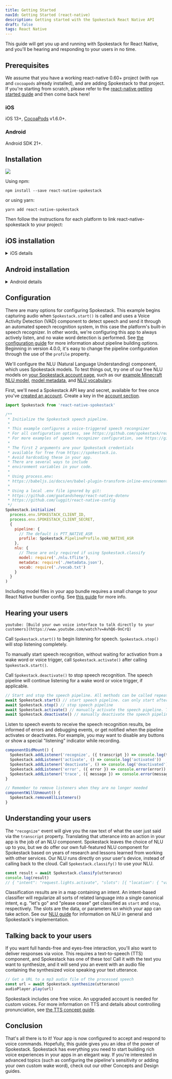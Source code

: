 ```yaml
---
title: Getting Started
navId: Getting Started (react-native)
description: Getting started with the Spokestack React Native API
draft: false
tags: React Native
---
```


This guide will get you up and running with Spokestack for React Native, and you'll be hearing and responding to your users in no time.

## Prerequisites

We assume that you have a working react-native 0.60+ project (with `npm` and `cocoapods` already installed), and are adding Spokestack to that project. If you're starting from scratch, please refer to the [react-native getting started guide](https://reactnative.dev/docs/getting-started) and then come back here!

### iOS

iOS 13+, [CocoaPods](https://guides.cocoapods.org/using/using-cocoapods.html#adding-pods-to-an-xcode-project) v1.6.0+.

### Android

Android SDK 21+.

## Installation

[![](https://img.shields.io/npm/v/react-native-spokestack.svg)](https://www.npmjs.com/package/react-native-spokestack)

Using npm:

```shell
npm install --save react-native-spokestack
```

or using yarn:

```shell
yarn add react-native-spokestack
```

Then follow the instructions for each platform to link react-native-spokestack to your project:

## iOS installation

<details>
  <summary>iOS details</summary>

First, set your iOS deployment target in XCode to 13.0.

### Edit Podfile

Before running `pod install`, make sure to make the following edits.

react-native-spokestack makes use of relatively new APIs only available in iOS 13+. Set your deployment target to iOS 13 at the top of your Podfile:

```ruby
platform :ios, '13.0'
```

We also need to use `use_frameworks!` in our Podfile in order to support dependencies written in Swift.

```ruby
target 'SpokestackExample' do
  use_frameworks!
  #...
```

For now, `use_frameworks!` does not work with Flipper, so we also need to disable Flipper. Remove any Flipper-related lines in your Podfile. In React Native 0.63.2, they look like this:

```ruby
  # X Remove or comment out these lines X
  use_flipper!
  post_install do |installer|
    flipper_post_install(installer)
  end
  # XX
```

Remove your existing Podfile.lock and Pods folder to ensure no conflicts, then install the pods:

```shell
$ npx pod-install
```

### Edit Info.plist

Add the following to your Info.plist to enable permissions.

```xml
<key>NSMicrophoneUsageDescription</key>
<string>This app uses the microphone to hear voice commands</string>
<key>NSSpeechRecognitionUsageDescription</key>
<string>This app uses speech recognition to process voice commands</string>
```

#### Remove Flipper

While Flipper works on fixing their pod for `use_frameworks!`, we must disable Flipper. We already removed the Flipper dependencies from Pods above, but there remains some code in the AppDelegate.m that imports Flipper. There are two ways to fix this.

1. You can disable Flipper imports without removing any code from the AppDelegate. To do this, open your xcworkspace file in XCode. Go to your target, then Build Settings, search for "C Flags", remove `-DFB_SONARKIT_ENABLED=1` from flags.
1. Remove all Flipper-related code from your AppDelegate.m.

In our example app, we've done option 1 and left in the Flipper code in case they get it working in the future and we can add it back.

### Edit AppDelegate.m

#### Add AVFoundation to imports

```objc
#import <AVFoundation/AVFoundation.h>
```

#### AudioSession category

Set the AudioSession category. There are several configurations that work.

The following is a suggestion that should fit most use cases:

```objc
- (BOOL)application:(UIApplication *)application didFinishLaunchingWithOptions:(NSDictionary *)launchOptions
{
  AVAudioSession *session = [AVAudioSession sharedInstance];
  [session setCategory:AVAudioSessionCategoryPlayAndRecord
     mode:AVAudioSessionModeDefault
  options:AVAudioSessionCategoryOptionDefaultToSpeaker | AVAudioSessionCategoryOptionAllowAirPlay | AVAudioSessionCategoryOptionAllowBluetoothA2DP | AVAudioSessionCategoryOptionAllowBluetooth
    error:nil];
  [session setActive:YES error:nil];

  // ...
```

For a list of all categories, modes, and options, see [Apple's AudioSession documentation](https://developer.apple.com/documentation/avfoundation/avaudiosession/1771734-setcategory).

</details>

## Android installation

<details>
  <summary>Android details</summary>

### ASR Support

The example usage uses the system-provided ASRs (`AndroidSpeechRecognizer` and `AppleSpeechRecognizer`). However, `AndroidSpeechRecognizer` is not available on 100% of devices. If your app supports a device that doesn't have built-in speech recognition, use Spokestack ASR instead by setting the `profile` to a Spokestack profile using the `profile` prop.

See our [ASR documentation](/docs/concepts/asr) for more information.

### Edit root build.gradle (_not_ app/build.gradle)

```groovy
// ...
  ext {
    // Minimum SDK is 21
    minSdkVersion = 21
// ...
  dependencies {
    // Minimium gradle is 3.0.1+
    // The latest React Native already has this
    classpath("com.android.tools.build:gradle:3.5.3")
```

### Edit AndroidManifest.xml

Add the necessary permissions to your `AndroidManifest.xml`. The first permission is often there already. The second is needed for using the microphone.

```xml
    <!-- For TTS -->
    <uses-permission android:name="android.permission.INTERNET" />
    <!-- For wake word and ASR -->
    <uses-permission android:name="android.permission.RECORD_AUDIO" />
    <!-- For ensuring no downloads happen over cellular, unless forced -->
    <uses-permission android:name="android.permission.ACCESS_NETWORK_STATE" />
```

### Request RECORD_AUDIO permission

The RECORD_AUDIO permission is special in that it must be both listed in the `AndroidManifest.xml` as well as requested at runtime. There are a couple ways to handle this (react-native-spokestack does not do this for you):

1. **Recommended** Add a screen to your onboarding that explains the need for the permissions used on each platform (RECORD_AUDIO on Android and Speech Recognition on iOS). Have a look at [react-native-permissions](https://github.com/zoontek/react-native-permissions) to handle permissions in a more robust way.
2. Request the permissions only when needed, such as when a user taps on a "listen" button. Avoid asking for permission with no context or without explaining why it is needed. In other words, we do not recommend asking for permission on app launch.

While iOS will bring up permissions dialogs automatically for any permissions needed, you must do this manually in Android.

React Native already provides a module for this. See [React Native's PermissionsAndroid](https://reactnative.dev/docs/permissionsandroid) for more info.

</details>

## Configuration

There are many options for configuring Spokestack. This example begins capturing audio when `Spokestack.start()` is called and uses a Voice Activity Detection (VAD) component to detect speech and send it through an automated speech recognition system, in this case the platform's built-in speech recognizer. In other words, we're configuring this app to always actively listen, and no wake word detection is performed. See [the configuration guide](/docs/concepts/pipeline-configuration) for more information about pipeline building options. Beginning in version 4.0.0, it's easy to change the pipeline configuration through the use of the `profile` property.

We'll configure the NLU (Natural Language Understanding) component, which uses Spokestack models. To test things out, try one of our free NLU models on [your Spokestack account page](/account/services/nlu), such as our [example Minecraft NLU model](https://s.spokestack.io/u/7fYxV/nlu.tflite), [model metadata](https://s.spokestack.io/u/7fYxV/metadata.json), and [NLU vocabulary](https://s.spokestack.io/u/7fYxV/vocab.txt).

First, we'll need a Spokestack API key and secret, available for free once you've [created an account](/create). Create a key in the [account section](/account/settings/#api).

```javascript
import Spokestack from 'react-native-spokestack'

/**
 * Initialize the Spokestack speech pipeline.
 *
 * This example configures a voice-triggered speech recongnizer
 * For all configuration options, see https://github.com/spokestack/react-native-spokestack
 * For more examples of speech recognizer configuration, see https://github.com/spokestack/spokestack-android#configuration
 *
 * The first 2 arguments are your Spokestack credentials
 * available for free from https://spokestack.io.
 * Avoid hardcoding these in your app.
 * There are several ways to include
 * environment variables in your code.
 *
 * Using process.env:
 * https://babeljs.io/docs/en/babel-plugin-transform-inline-environment-variables/
 *
 * Using a local .env file ignored by git:
 * https://github.com/goatandsheep/react-native-dotenv
 * https://github.com/luggit/react-native-config
 */
Spokestack.initialize(
  process.env.SPOKESTACK_CLIENT_ID,
  process.env.SPOKESTACK_CLIENT_SECRET,
  {
    pipeline: {
      // The default is PTT_NATIVE_ASR
      profile: Spokestack.PipelineProfile.VAD_NATIVE_ASR
    },
    nlu: {
      // These are only required if using Spokestack.classify
      model: require('./nlu.tflite'),
      metadata: require('./metadata.json'),
      vocab: require('./vocab.txt')
    }
  }
)
```

Including model files in your app bundle requires a small change to your React Native bundler config. See [this guide](/docs/react-native/require-models) for more info.

## Hearing your users

`youtube: [Build your own voice interface to talk directly to your customers](https://www.youtube.com/watch?v=AvhQ6-9nCrQ)`

Call `Spokestack.start()` to begin listening for speech. `Spokestack.stop()` will stop listening completely.

To manually start speech recognition, without waiting for activation from a wake word or voice trigger, call `Spokestack.activate()` after calling `Spokestack.start()`.

Call `Spokestack.deactivate()` to stop speech recognition. The speech pipeline will continue listening for a wake word or voice trigger, if applicable.

```javascript
// Start and stop the speech pipeline. All methods can be called repeatedly.
await Spokestack.start() // start speech pipeline. can only start after initialize is called.
await Spokestack.stop() // stop speech pipeline
await Spokestack.activate() // manually activate the speech pipeline. The speech pipeline is now actively listening for speech to recognize.
await Spokestack.deactivate() // manually deactivate the speech pipeline. The speech pipeline is now passively waiting for an activation trigger.
```

Listen to speech events to receive the speech recognition results, be informed of errors and debugging events, or get notified when the pipeline activates or deactivates. For example, you may want to disable any buttons or show a special "listening" indicator while recording.

```javascript
componentDidMount() {
  Spokestack.addListener('recognize', ({ transcript }) => console.log(transcript))
  Spokestack.addListener('activate', () => console.log('activated'))
  Spokestack.addListener('deactivate', () => console.log('deactivated'))
  Spokestack.addListener('error', ({ error }) => console.error(error))
  Spokestack.addListener('trace', ({ message }) => console.error(message)) // For debugging
}

// Remember to remove listeners when they are no longer needed
componentWillUnmount() {
  Spokestack.removeAllListeners()
}
```

## Understanding your users

The `"recognize"` event will give you the raw text of what the user just said via the `transcript` property. Translating that utterance into an action in your app is the job of an NLU component. Spokestack leaves the choice of NLU up to you, but we do offer our own full-featured NLU component for Spokestack based on years of research and lessons learned from working with other services. Our NLU runs directly on your user's device, instead of calling back to the cloud. Call `Spokestack.classify()` to use your NLU.

```javascript
const result = await Spokestack.classify(utterance)
console.log(result)
// { "intent": "request.lights.activate", "slots": [{ "location": { "value": "room", "type": "selset" } }], "confidence":" 0.9999888" }
```

Classification results are in a map containing an intent. An intent-based classifier will regularize all sorts of related language into a single canonical intent, e.g. "let's go" and "please cease" get classified as `start` and `stop`, respectively. The slots are the data, or parameters on which your app can take action. See our [NLU guide](/docs/concepts/nlu) for information on NLU in general and Spokestack's implementation.

## Talking back to your users

If you want full hands-free and eyes-free interaction, you'll also want to deliver responses via voice. This requires a text-to-speech (TTS) component, and Spokestack has one of these too! Call it with the text you want to synthesize, and it will send you an event with an audio file containing the synthesized voice speaking your text utterance.

```javascript
// Get a URL to a mp3 audio file of the processed speech
const url = await Spokestack.synthesize(utterance)
audioPlayer.play(url)
```

Spokestack includes one free voice. An upgraded account is needed for custom voices. For more information on TTS and details about controlling pronunciation, see [the TTS concept guide](/docs/concepts/tts).

## Conclusion

That's all there is to it! Your app is now configured to accept and respond to voice commands. Hopefully, this guide gives you an idea of the power of Spokestack. Spokestack has everything you need to start building rich voice experiences in your apps in an elegant way. If you're interested in advanced topics (such as configuring the pipeline's sensitivity or adding your own custom wake word), check out our other Concepts and Design guides.
